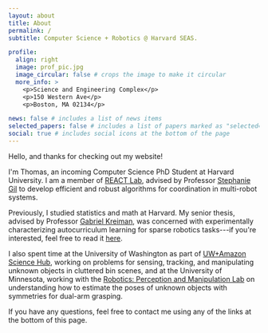 ```yaml
---
layout: about
title: About
permalink: /
subtitle: Computer Science + Robotics @ Harvard SEAS.

profile:
  align: right
  image: prof_pic.jpg
  image_circular: false # crops the image to make it circular
  more_info: >
    <p>Science and Engineering Complex</p>
    <p>150 Western Ave</p>
    <p>Boston, MA 02134</p>

news: false # includes a list of news items
selected_papers: false # includes a list of papers marked as "selected={true}"
social: true # includes social icons at the bottom of the page
---
```


Hello, and thanks for checking out my website!

I'm Thomas, an incoming Computer Science PhD Student at Harvard University. I am a member of [REACT Lab](https://react.seas.harvard.edu/), advised by Professor [Stephanie Gil](https://gil.seas.harvard.edu/) to develop efficient and robust algorithms for coordination in multi-robot systems. 

Previously, I studied statistics and math at Harvard.
My senior thesis, advised by Professor [Gabriel Kreiman](https://brain.harvard.edu/?people=gabriel-kreiman), was concerned with experimentally characterizing autocurriculum learning for sparse robotics tasks---if you're interested, feel free to read it [here](https://klab.tch.harvard.edu/publications/PDFs/gk8166.pdf).

I also spent time at the University of Washington as part of [UW+Amazon Science Hub](https://www.sciencehub.uw.edu/), working on problems for sensing, tracking, and manipulating unknown objects in cluttered bin scenes, and at the University of Minnesota, working with the [Robotics: Perception and Manipulation Lab](https://rpm-lab.github.io/) on understanding how to estimate the poses of unknown objects with symmetries for dual-arm grasping.

If you have any questions, feel free to contact me using any of the links at the bottom of this page.